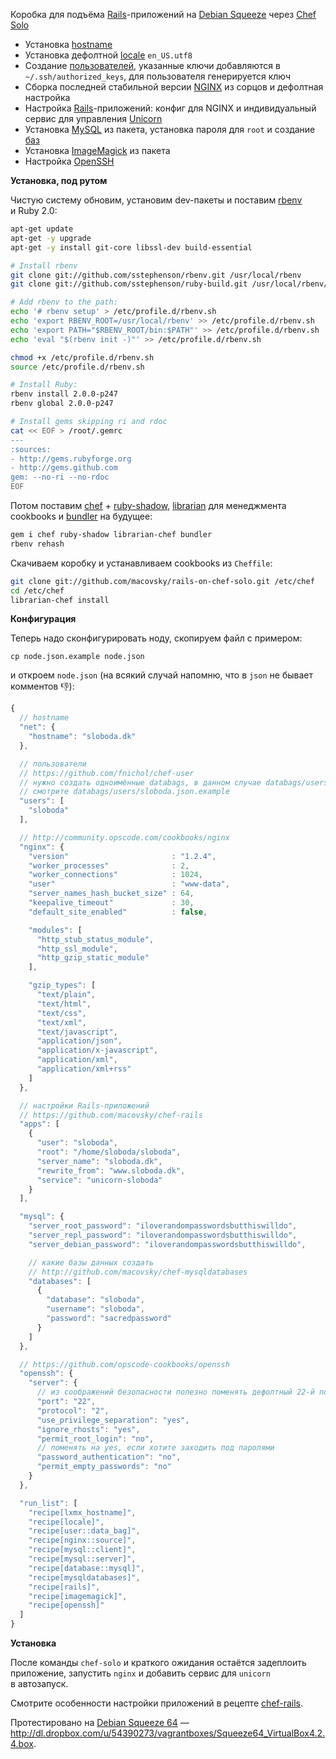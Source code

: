 Коробка для подъёма [Rails](http://rubyonrails.org)-приложений на [Debian Squeeze](http://wiki.debian.org/DebianSqueeze) через [Chef Solo](http://wiki.opscode.com/display/chef/Chef+Solo)

* Установка [hostname](http://community.opscode.com/cookbooks/lxmx_hostname)
* Установка дефолтной [locale](http://community.opscode.com/cookbooks/locale) `en_US.utf8`
* Создание [пользователей](https://github.com/fnichol/chef-user), указанные ключи добавляются в `~/.ssh/authorized_keys`, для пользователя генерируется ключ
* Сборка последней стабильной версии [NGINX](http://community.opscode.com/cookbooks/nginx) из сорцов и дефолтная настройка
* Настройка [Rails](http://github.com/macovsky/chef-rails)-приложений: конфиг для NGINX и индивидуальный сервис для управления [Unicorn](http://unicorn.bogomips.org/)
* Установка [MySQL](http://community.opscode.com/cookbooks/mysql) из пакета, установка пароля для `root` и создание [баз](http://github.com/macovsky/chef-rails)
* Установка [ImageMagick](http://community.opscode.com/cookbooks/imagemagick) из пакета
* Настройка [OpenSSH](https://github.com/opscode-cookbooks/openssh)

**Установка, под рутом**

Чистую систему обновим, установим dev-пакеты и поставим [rbenv](http://github.com/sstephenson/rbenv) и Ruby 2.0:

```bash
apt-get update
apt-get -y upgrade
apt-get -y install git-core libssl-dev build-essential

# Install rbenv
git clone git://github.com/sstephenson/rbenv.git /usr/local/rbenv
git clone git://github.com/sstephenson/ruby-build.git /usr/local/rbenv/plugins/ruby-build

# Add rbenv to the path:
echo '# rbenv setup' > /etc/profile.d/rbenv.sh
echo 'export RBENV_ROOT=/usr/local/rbenv' >> /etc/profile.d/rbenv.sh
echo 'export PATH="$RBENV_ROOT/bin:$PATH"' >> /etc/profile.d/rbenv.sh
echo 'eval "$(rbenv init -)"' >> /etc/profile.d/rbenv.sh

chmod +x /etc/profile.d/rbenv.sh
source /etc/profile.d/rbenv.sh

# Install Ruby:
rbenv install 2.0.0-p247
rbenv global 2.0.0-p247

# Install gems skipping ri and rdoc
cat << EOF > /root/.gemrc
---
:sources:
- http://gems.rubyforge.org
- http://gems.github.com
gem: --no-ri --no-rdoc
EOF
```

Потом поставим [chef](http://www.opscode.com/chef/) + [ruby-shadow](https://github.com/apalmblad/ruby-shadow), [librarian](https://github.com/applicationsonline/librarian-chef) для менеджмента cookbooks и [bundler](http://gembundler.com) на будущее:

```bash
gem i chef ruby-shadow librarian-chef bundler
rbenv rehash
```

Скачиваем коробку и устанавливаем cookbooks из `Cheffile`:

```bash
git clone git://github.com/macovsky/rails-on-chef-solo.git /etc/chef
cd /etc/chef
librarian-chef install
```

**Конфигурация**

Теперь надо сконфигурировать ноду, скопируем файл с примером:

`cp node.json.example node.json`

и откроем `node.json` (на всякий случай напомню, что в `json` не бывает комментов :-1:):

```javascript
{
  // hostname
  "net": {
    "hostname": "sloboda.dk"
  },

  // пользователи
  // https://github.com/fnichol/chef-user
  // нужно создать одноимённые databags, в данном случае databags/users/sloboda.json
  // смотрите databags/users/sloboda.json.example
  "users": [
    "sloboda"
  ],

  // http://community.opscode.com/cookbooks/nginx
  "nginx": {
    "version"                       : "1.2.4",
    "worker_processes"              : 2,
    "worker_connections"            : 1024,
    "user"                          : "www-data",
    "server_names_hash_bucket_size" : 64,
    "keepalive_timeout"             : 30,
    "default_site_enabled"          : false,

    "modules": [
      "http_stub_status_module",
      "http_ssl_module",
      "http_gzip_static_module"
    ],

    "gzip_types": [
      "text/plain",
      "text/html",
      "text/css",
      "text/xml",
      "text/javascript",
      "application/json",
      "application/x-javascript",
      "application/xml",
      "application/xml+rss"
    ]
  },

  // настройки Rails-приложений
  // https://github.com/macovsky/chef-rails
  "apps": [
    {
      "user": "sloboda",
      "root": "/home/sloboda/sloboda",
      "server_name": "sloboda.dk",
      "rewrite_from": "www.sloboda.dk",
      "service": "unicorn-sloboda"
    }
  ],

  "mysql": {
    "server_root_password": "iloverandompasswordsbutthiswilldo",
    "server_repl_password": "iloverandompasswordsbutthiswilldo",
    "server_debian_password": "iloverandompasswordsbutthiswilldo",

    // какие базы данных создать
    // http://github.com/macovsky/chef-mysqldatabases
    "databases": [
      {
        "database": "sloboda",
        "username": "sloboda",
        "password": "sacredpassword"
      }
    ]
  },

  // https://github.com/opscode-cookbooks/openssh
  "openssh": {
    "server": {
      // из соображений безопасности полезно поменять дефолтный 22-й порт
      "port": "22",
      "protocol": "2",
      "use_privilege_separation": "yes",
      "ignore_rhosts": "yes",
      "permit_root_login": "no",
      // поменять на yes, если хотите заходить под паролями
      "password_authentication": "no",
      "permit_empty_passwords": "no"
    }
  },

  "run_list": [
    "recipe[lxmx_hostname]",
    "recipe[locale]",
    "recipe[user::data_bag]",
    "recipe[nginx::source]",
    "recipe[mysql::client]",
    "recipe[mysql::server]",
    "recipe[database::mysql]",
    "recipe[mysqldatabases]",
    "recipe[rails]",
    "recipe[imagemagick]",
    "recipe[openssh]"
  ]
}
```

**Установка**

После команды `chef-solo` и краткого ожидания остаётся задеплоить приложение, запустить `nginx` и добавить сервис для `unicorn` в автозапуск.

Смотрите особенности настройки приложений в рецепте [chef-rails](https://github.com/macovsky/chef-rails).

Протестировано на [Debian Squeeze 64](http://wiki.debian.org/DebianSqueeze) — http://dl.dropbox.com/u/54390273/vagrantboxes/Squeeze64_VirtualBox4.2.4.box.
